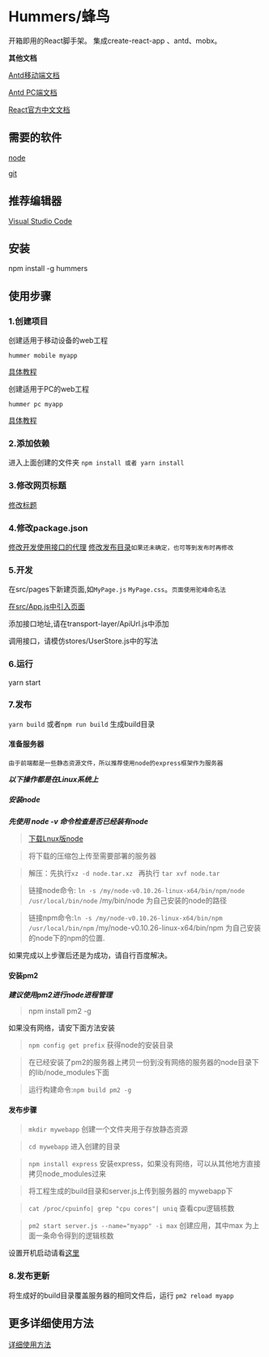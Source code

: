 # Hummers/蜂鸟
开箱即用的React脚手架。
集成create-react-app 、antd、mobx。

**其他文档**

[Antd移动端文档](https://mobile.ant.design/index-cn)

[Antd PC端文档](https://ant.design/docs/react/introduce-cn)

[React官方中文文档](https://doc.react-china.org/docs/installation.html)
## 需要的软件

[node](https://nodejs.org)

[git](https://git-scm.com/downloads)
## 推荐编辑器
[Visual Studio Code](https://code.visualstudio.com/)
## 安装
npm install -g hummers

## 使用步骤

### 1.创建项目
创建适用于移动设备的web工程

`hummer mobile myapp`

[具体教程](https://github.com/huangliop/hummer-mobile/blob/master/README.md)

创建适用于PC的web工程

`hummer pc myapp`

[具体教程](https://github.com/huangliop/hummer-mobile/blob/master/README.md)
### 2.添加依赖
进入上面创建的文件夹
`npm install 或者 yarn install` 
### 3.修改网页标题
[修改标题](https://github.com/huangliop/hummer-mobile/blob/master/README.md#%E4%BF%AE%E6%94%B9%E6%A0%87%E9%A2%98)
### 4.修改package.json
[修改开发使用接口的代理](https://github.com/huangliop/hummer-mobile/blob/master/README.md#%E8%B0%83%E7%94%A8%E6%8E%A5%E5%8F%A3)
[修改发布目录]()`如果还未确定，也可等到发布时再修改`
### 5.开发
在src/pages下新建页面,如`MyPage.js` `MyPage.css`。`页面使用驼峰命名法`

[在src/App.js中引入页面](https://github.com/huangliop/hummer-mobile/blob/master/README.md#%E5%BC%82%E6%AD%A5%E5%8A%A0%E8%BD%BD%E7%BB%84%E4%BB%B6)

添加接口地址,请在transport-layer/ApiUrl.js中添加

调用接口，请模仿stores/UserStore.js中的写法
### 6.运行
yarn start
### 7.发布

`yarn build` 或者`npm run build` 生成build目录

#### 准备服务器
`由于前端都是一些静态资源文件，所以推荐使用node的express框架作为服务器`

***以下操作都是在Linux系统上***

##### 安装node
***先使用 node -v 命令检查是否已经装有node***
>[下载Lnux版node](https://nodejs.org/en/download/)

>将下载的压缩包上传至需要部署的服务器 

>解压：先执行`xz -d node.tar.xz ` 再执行 `tar xvf node.tar`

>链接node命令: `ln -s /my/node-v0.10.26-linux-x64/bin/npm/node /usr/local/bin/node`  /my/bin/node 为自己安装的node的路径

> 链接npm命令:`ln -s /my/node-v0.10.26-linux-x64/bin/npm /usr/local/bin/npm`  /my/node-v0.10.26-linux-x64/bin/npm 为自己安装的node下的npm的位置.

如果完成以上步骤后还是为成功，请自行百度解决。
#### 安装pm2
***建议使用pm2进行node进程管理***

> npm install pm2 -g

如果没有网络，请安下面方法安装

>`npm config get prefix` 获得node的安装目录

>在已经安装了pm2的服务器上拷贝一份到没有网络的服务器的node目录下的lib/node_modules下面

>运行构建命令:`npm build pm2 -g`

#### 发布步骤
> `mkdir mywebapp` 创建一个文件夹用于存放静态资源

> `cd mywebapp` 进入创建的目录

> `npm install express` 安装express，如果没有网络，可以从其他地方直接拷贝node_modules过来

> 将工程生成的build目录和server.js上传到服务器的 mywebapp下

>`cat /proc/cpuinfo| grep "cpu cores"| uniq` 查看cpu逻辑核数 

>`pm2 start server.js --name="myapp" -i max` 创建应用，其中max 为上面一条命令得到的逻辑核数 

设置开机启动请看[这里](http://pm2.keymetrics.io/docs/usage/startup/#init-systems-supported)

### 8.发布更新
将生成好的build目录覆盖服务器的相同文件后，运行
`pm2 reload myapp`

## 更多详细使用方法
[详细使用方法](https://github.com/huangliop/hummer-mobile)